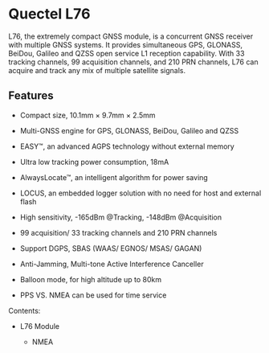 # Quectel L76

L76, the extremely compact GNSS module, is a concurrent GNSS receiver with multiple GNSS systems. It provides simultaneous GPS, GLONASS, BeiDou, Galileo and QZSS open service L1 reception capability. With 33 tracking channels, 99 acquisition channels, and 210 PRN channels, L76 can acquire and track any mix of multiple satellite signals.

## Features


* Compact size, 10.1mm × 9.7mm × 2.5mm


* Multi-GNSS engine for GPS, GLONASS, BeiDou, Galileo and QZSS


* EASY™, an advanced AGPS technology without external memory


* Ultra low tracking power consumption, 18mA


* AlwaysLocate™, an intelligent algorithm for power saving


* LOCUS, an embedded logger solution with no need for host and external flash


* High sensitivity, -165dBm @Tracking, -148dBm @Acquisition


* 99 acquisition/ 33 tracking channels and 210 PRN channels


* Support DGPS, SBAS (WAAS/ EGNOS/ MSAS/ GAGAN)


* Anti-Jamming, Multi-tone Active Interference Canceller


* Balloon mode, for high altitude up to 80km


* PPS VS. NMEA can be used for time service

Contents:


* L76 Module


    * NMEA
